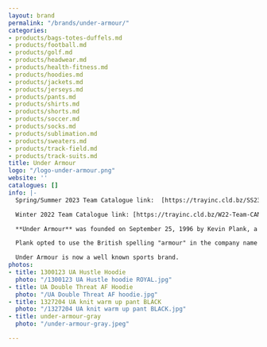 ```yaml
---
layout: brand
permalink: "/brands/under-armour/"
categories:
- products/bags-totes-duffels.md
- products/football.md
- products/golf.md
- products/headwear.md
- products/health-fitness.md
- products/hoodies.md
- products/jackets.md
- products/jerseys.md
- products/pants.md
- products/shirts.md
- products/shorts.md
- products/soccer.md
- products/socks.md
- products/sublimation.md
- products/sweaters.md
- products/track-field.md
- products/track-suits.md
title: Under Armour
logo: "/logo-under-armour.png"
website: ''
catalogues: []
info: |-
  Spring/Summer 2023 Team Catalogue link:  [https://trayinc.cld.bz/SS23-Team-Canada](https://trayinc.cld.bz/SS23-Team-Canada "https://trayinc.cld.bz/SS23-Team-Canada")

  Winter 2022 Team Catalogue link: [https://trayinc.cld.bz/W22-Team-CAN](https://trayinc.cld.bz/W22-Team-CAN "https://trayinc.cld.bz/W22-Team-CAN")

  **Under Armour** was founded on September 25, 1996 by Kevin Plank, a then 24-year-old former special teams captain of the University of Maryland football team. Plank initially began the business from his grandmother's basement in Washington, D.C.

  Plank opted to use the British spelling "armour" in the company name because the toll-free vanity number was still available for that version.

  Under Armour is now a well known sports brand.
photos:
- title: 1300123 UA Hustle Hoodie
  photo: "/1300123 UA Hustle hoodie ROYAL.jpg"
- title: UA Double Threat AF Hoodie
  photo: "/UA Double Threat AF hoodie.jpg"
- title: 1327204 UA knit warm up pant BLACK
  photo: "/1327204 UA knit warm up pant BLACK.jpg"
- title: under-armour-gray
  photo: "/under-armour-gray.jpeg"

---
```

